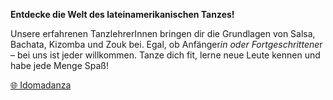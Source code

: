 **Entdecke die Welt des lateinamerikanischen Tanzes!**

Unsere erfahrenen TanzlehrerInnen bringen dir die Grundlagen von Salsa, Bachata, Kizomba und Zouk bei. Egal, ob Anfänger*in oder Fortgeschrittene*r – bei uns ist jeder willkommen. Tanze dich fit, lerne neue Leute kennen und habe jede Menge Spaß!

[🌐 Idomadanza](https://idiomadanza.de/)
